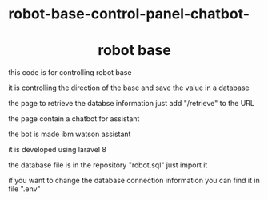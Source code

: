 # robot-base-control-panel-chatbot-

<h1 align="center">robot base</h1>

this code is for controlling robot base 

it is controlling the direction of the base and save the value in a database

the page to retrieve the databse information just add "/retrieve" to the URL

the page contain a chatbot for assistant

the bot is made ibm watson assistant

it is developed using laravel 8 

the database file is in the repository "robot.sql" just import it

if you want to change the database connection information you can find it in file ".env" 
